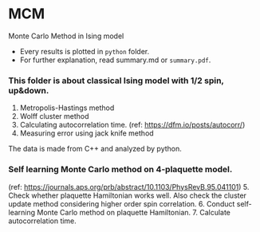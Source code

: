 # MCM
Monte Carlo Method in Ising model
* Every results is plotted in `python` folder.  
* For further explanation, read summary.md or `summary.pdf`.

### This folder is about classical Ising model with 1/2 spin, up&down.
1. Metropolis-Hastings method
2. Wolff cluster method
3. Calculating autocorrelation time. (ref: <https://dfm.io/posts/autocorr/>)
4. Measuring error using jack knife method

The data is made from C++ and analyzed by python.

### Self learning Monte Carlo method on 4-plaquette model.   
(ref: <https://journals.aps.org/prb/abstract/10.1103/PhysRevB.95.041101>)
5. Check whether plaquette Hamiltonian works well. Also check the cluster update method considering higher order spin correlation.
6. Conduct self-learning Monte Carlo method on plaquette Hamiltonian.
7. Calculate autocorrelation time.
